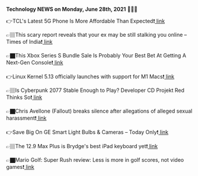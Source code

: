 <b>Technology NEWS on Monday, June 28th, 2021</b> 📡📡📡 

👉TCL's Latest 5G Phone Is More Affordable Than Expected❗️<a href='https://techblock.club/?p=12797'> link</a>

👉🏽This scary report reveals that your ex may be still stalking you online – Times of India❗️<a href='https://techblock.club/?p=12799'> link</a>

👉🏿This Xbox Series S Bundle Sale Is Probably Your Best Bet At Getting A Next-Gen Console❗️<a href='https://techblock.club/?p=12801'> link</a>

👉Linux Kernel 5.13 officially launches with support for M1 Macs❗️<a href='https://techblock.club/?p=12803'> link</a>

👉🏽Is Cyberpunk 2077 Stable Enough to Play? Developer CD Projekt Red Thinks So❗️<a href='https://techblock.club/?p=12805'> link</a>

👉🏿Chris Avellone (Fallout) breaks silence after allegations of alleged sexual harassment❗️<a href='https://techblock.club/?p=12807'> link</a>

👉Save Big On GE Smart Light Bulbs & Cameras – Today Only❗️<a href='https://techblock.club/?p=12809'> link</a>

👉🏽The 12.9 Max Plus is Brydge's best iPad keyboard yet❗️<a href='https://techblock.club/?p=12811'> link</a>

👉🏿Mario Golf: Super Rush review: Less is more in golf scores, not video games❗️<a href='https://techblock.club/?p=12813'> link</a>

